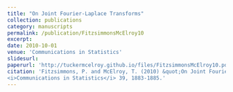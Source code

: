 ```yaml
---
title: "On Joint Fourier-Laplace Transforms"
collection: publications
category: manuscripts
permalink: /publication/FitzsimmonsMcElroy10
excerpt: 
date: 2010-10-01
venue: 'Communications in Statistics'
slidesurl: 
paperurl: 'http://tuckermcelroy.github.io/files/FitzsimmonsMcElroy10.pdf'
citation: 'Fitzsimmons, P. and McElroy, T. (2010) &quot;On Joint Fourier-Laplace Transforms.&quot; 
<i>Communications in Statistics</i> 39, 1883-1885.'
---
```

